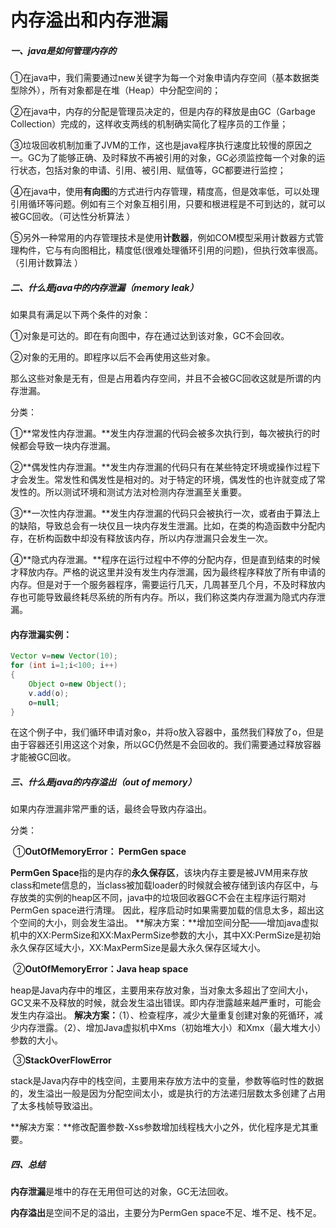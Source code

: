 # 内存溢出和内存泄漏

##### 一、java是如何管理内存的

①在java中，我们需要通过new关键字为每一个对象申请内存空间（基本数据类型除外），所有对象都是在堆（Heap）中分配空间的；

②在java中，内存的分配是管理员决定的，但是内存的释放是由GC（Garbage Collection）完成的，这样收支两线的机制确实简化了程序员的工作量；

③垃圾回收机制加重了JVM的工作，这也是java程序执行速度比较慢的原因之一。GC为了能够正确、及时释放不再被引用的对象，GC必须监控每一个对象的运行状态，包括对象的申请、引用、被引用、赋值等，GC都要进行监控；

④在java中，使用**有向图**的方式进行内存管理，精度高，但是效率低，可以处理引用循环等问题。例如有三个对象互相引用，只要和根进程是不可到达的，就可以被GC回收。（可达性分析算法 ）

⑤另外一种常用的内存管理技术是使用**计数器**，例如COM模型采用计数器方式管理构件，它与有向图相比，精度低(很难处理循环引用的问题)，但执行效率很高。 （引用计数算法 ）

##### 二、什么是java中的内存泄漏（memory leak）

如果具有满足以下两个条件的对象：

①对象是可达的。即在有向图中，存在通过达到该对象，GC不会回收。 

②对象的无用的。即程序以后不会再使用这些对象。 

那么这些对象是无有，但是占用着内存空间，并且不会被GC回收这就是所谓的内存泄漏。 

分类：

​	①**常发性内存泄漏。**发生内存泄漏的代码会被多次执行到，每次被执行的时候都会导致一块内存泄漏。 

​	②**偶发性内存泄漏。**发生内存泄漏的代码只有在某些特定环境或操作过程下才会发生。常发性和偶发性是相对的。对于特定的环境，偶发性的也许就变成了常发性的。所以测试环境和测试方法对检测内存泄漏至关重要。 

​	③**一次性内存泄漏。**发生内存泄漏的代码只会被执行一次，或者由于算法上的缺陷，导致总会有一块仅且一块内存发生泄漏。比如，在类的构造函数中分配内存，在析构函数中却没有释放该内存，所以内存泄漏只会发生一次。 

​	④**隐式内存泄漏。**程序在运行过程中不停的分配内存，但是直到结束的时候才释放内存。严格的说这里并没有发生内存泄漏，因为最终程序释放了所有申请的内存。但是对于一个服务器程序，需要运行几天，几周甚至几个月，不及时释放内存也可能导致最终耗尽系统的所有内存。所以，我们称这类内存泄漏为隐式内存泄漏。

#### 内存泄漏实例：

```java
Vector v=new Vector(10);
for (int i=1;i<100; i++)
{
    Object o=new Object();
    v.add(o);
    o=null; 
}
```

在这个例子中，我们循环申请对象o，并将o放入容器中，虽然我们释放了o，但是由于容器还引用这这个对象，所以GC仍然是不会回收的。我们需要通过释放容器才能被GC回收。 

##### 三、什么是java的内存溢出（out of memory）

如果内存泄漏非常严重的话，最终会导致内存溢出。 

分类：

​	①**OutOfMemoryError： PermGen space** 

**PermGen Space**指的是内存的**永久保存区**，该块内存主要是被JVM用来存放class和mete信息的，当class被加载loader的时候就会被存储到该内存区中，与存放类的实例的heap区不同，java中的垃圾回收器GC不会在主程序运行期对PermGen space进行清理。
 因此，程序启动时如果需要加载的信息太多，超出这个空间的大小，则会发生溢出。
 **解决方案：**增加空间分配——增加java虚拟机中的XX:PermSize和XX:MaxPermSize参数的大小，其中XX:PermSize是初始永久保存区域大小，XX:MaxPermSize是最大永久保存区域大小。

​	②**OutOfMemoryError：Java heap space** 

heap是Java内存中的堆区，主要用来存放对象，当对象太多超出了空间大小，GC又来不及释放的时候，就会发生溢出错误。即内存泄露越来越严重时，可能会发生内存溢出。
 **解决方案：**（1）、检查程序，减少大量重复创建对象的死循环，减少内存泄露。（2）、增加Java虚拟机中Xms（初始堆大小）和Xmx（最大堆大小）参数的大小。

​	③**StackOverFlowError** 

stack是Java内存中的栈空间，主要用来存放方法中的变量，参数等临时性的数据的，发生溢出一般是因为分配空间太小，或是执行的方法递归层数太多创建了占用了太多栈帧导致溢出。 

**解决方案：**修改配置参数-Xss参数增加线程栈大小之外，优化程序是尤其重要。

##### 四、总结

**内存泄漏**是堆中的存在无用但可达的对象，GC无法回收。 

**内存溢出**是空间不足的溢出，主要分为PermGen space不足、堆不足、栈不足。 



 

 

 

 

 

 

 

 

 

 

 